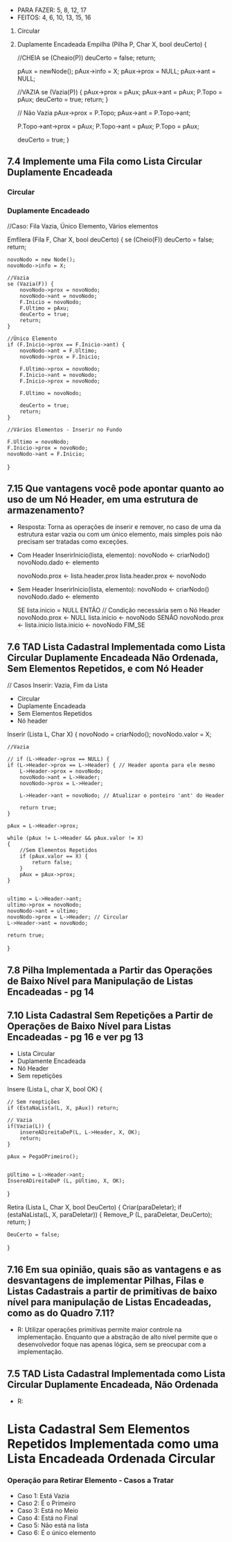 - PARA FAZER: 5, 8, 12, 17
- FEITOS: 4, 6, 10, 13, 15, 16

1. Circular
2. Duplamente Encadeada
Empilha (Pilha P, Char X, bool deuCerto) {

    //CHEIA
    se (Cheaio(P)) deuCerto = false; return;

    pAux = newNode();
    pAux->info = X;
    pAux->prox = NULL;
    pAux->ant = NULL;

    //VAZIA
    se (Vazia(P)) {
        pAux->prox = pAux;
        pAux->ant = pAux;
        P.Topo = pAux;
        deuCerto = true;
        return;
    }

    // Não Vazia
    pAux->prox = P.Topo;
    pAux->ant = P.Topo->ant;

    P.Topo->ant->prox = pAux;
    P.Topo->ant = pAux;
    P.Topo = pAux;
    
    deuCerto = true;
}





## 7.4 Implemente uma Fila como Lista Circular Duplamente Encadeada
### Circular
### Duplamente Encadeado
//Caso: Fila Vazia, Único Elemento, Vários elementos

Emfilera (Fila F, Char X, bool deuCerto) {
    se (Cheio(F)) deuCerto = false; return;

    novoNodo = new Node();
    novoNodo->info = X;

    //Vazia
    se (Vazia(F)) {
        novoNodo->prox = novoNodo;
        novoNodo->ant = novoNodo;
        F.Inicio = novoNodo;
        F.Ultimo = pAxu;
        deuCerto = true;
        return;
    }

    //Único Elemento
    if (F.Inicio->prox == F.Inicio->ant) {
        novoNodo->ant = F.Ultimo;
        novoNodo->prox = F.Inicio;

        F.Ultimo->prox = novoNodo;
        F.Inicio->ant = novoNodo;
        F.Inicio->prox = novoNodo;

        F.Ultimo = novoNodo;

        deuCerto = true;
        return;
    }

    //Vários Elementos - Inserir no Fundo

    F.Ultimo = novoNodo;
    F.Inicio->prox = novoNodo;
    novoNodo->ant = F.Inicio;


}


## 7.15 Que vantagens você pode apontar quanto ao uso de um Nó Header, em uma estrutura de armazenamento? 
- Resposta: Torna as operações de inserir e remover, no caso de uma da estrutura estar vazia ou com um único elemento, mais simples pois não precisam ser tratadas como exceções.   

- Com Header
InserirInicio(lista, elemento):
    novoNodo ← criarNodo()
    novoNodo.dado ← elemento

    novoNodo.prox ← lista.header.prox
    lista.header.prox ← novoNodo

- Sem Header
InserirInicio(lista, elemento):
    novoNodo ← criarNodo()
    novoNodo.dado ← elemento

    SE lista.inicio = NULL ENTÃO // Condição necessária sem o Nó Header
        novoNodo.prox ← NULL
        lista.inicio ← novoNodo
    SENÃO
        novoNodo.prox ← lista.inicio
        lista.inicio ← novoNodo
    FIM_SE


## 7.6  TAD  Lista  Cadastral  Implementada  como  Lista  Circular  Duplamente  Encadeada  Não  Ordenada,  Sem Elementos Repetidos, e com Nó Header
// Casos Inserir: Vazia, Fim da Lista

- Circular
- Duplamente  Encadeada
- Sem Elementos Repetidos
- Nó header

Inserir (Lista L, Char X) {
    novoNodo = criarNodo();
    novoNodo.valor = X;


    //Vazia

    // if (L->Header->prox == NULL) {
    if (L->Header->prox == L->Header) { // Header aponta para ele mesmo
        L->Header->prox = novoNodo;
        novoNodo->ant = L->Header;
        novoNodo->prox = L->Header;

        L->Header->ant = novoNodo; // Atualizar o ponteiro 'ant' do Header

        return true;
    }

    pAux = L->Header->prox;

    while (pAux != L->Header && pAux.valor != X) 
    {
        //Sem Elementos Repetidos
        if (pAux.valor == X) {
            return false;
        }
        pAux = pAux->prox;
    }


    ultimo = L->Header->ant;
    ultimo->prox = novoNodo;
    novoNodo->ant = ultimo;
    novoNodo->prox = L->Header; // Circular
    L->Header->ant = novoNodo;

    return true;

}


## 7.8 Pilha  Implementada  a  Partir  das  Operações  de Baixo Nível para Manipulação de Listas Encadeadas - pg 14


## 7.10 Lista Cadastral Sem Repetições a Partir de Operações de Baixo Nível para Listas Encadeadas - pg 16 e ver pg 13
- Lista Circular
- Duplamente Encadeada 
- Nó Header
- Sem repetições

Insere (Lista L, char X, bool OK) {

    // Sem reeptições
    if (EstaNaLista(L, X, pAux)) return;

    // Vazia 
    if(Vazia(L)) {
        insereADireitaDeP(L, L->Header, X, OK);
        return;
    }

    pAux = PegaOPrimeiro();


    pUltimo = L->Header->ant;
    InsereADireitaDeP (L, pUltimo, X, OK);    

} 

Retira (Lista L, Char X, bool DeuCerto) {
    Criar(paraDeletar);
    if (estaNaLista(L, X, paraDeletar)) {
        Remove_P (L, paraDeletar, DeuCerto);
        return;
    }

    DeuCerto = false;

}


## 7.16 Em sua opinião, quais são as vantagens e as desvantagens de implementar Pilhas, Filas e Listas Cadastrais a partir de primitivas de baixo nível para manipulação de Listas Encadeadas, como as do Quadro 7.11?

- R: Utilizar operações primitivas permite maior controle na implementação. Enquanto que a abstração de alto nível permite que o desenvolvedor foque nas apenas lógica, sem se preocupar com a implementação. 

## 7.5  TAD  Lista  Cadastral  Implementada  como  Lista Circular Duplamente Encadeada, Não Ordenada 
- R:


#   Lista  Cadastral  Sem  Elementos  Repetidos  Implementada  como  uma  Lista  Encadeada  Ordenada  Circular 
### Operação para Retirar Elemento - Casos a Tratar
- Caso 1: Está Vazia
- Caso 2: É o Primeiro
- Caso 3: Está no Meio
- Caso 4: Está no Final
- Caso 5: Não está na lista
- Caso 6: É o único elemento
